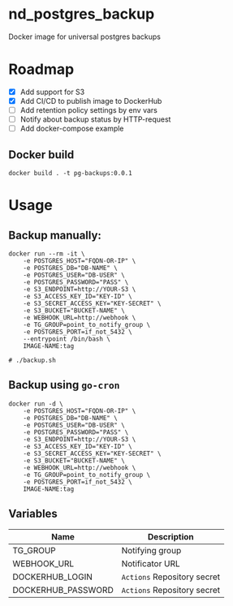 # nd_postgres_backup
Docker image for universal postgres backups

# Roadmap
- [X] Add support for S3
- [X] Add CI/CD to publish image to DockerHub
- [ ] Add retention policy settings by env vars
- [ ] Notify about backup status by HTTP-request
- [ ] Add docker-compose example

## Docker build
```
docker build . -t pg-backups:0.0.1
```

# Usage
## Backup manually:
```
docker run --rm -it \
    -e POSTGRES_HOST="FQDN-OR-IP" \
    -e POSTGRES_DB="DB-NAME" \
    -e POSTGRES_USER="DB-USER" \
    -e POSTGRES_PASSWORD="PASS" \
    -e S3_ENDPOINT=http://YOUR-S3 \
    -e S3_ACCESS_KEY_ID="KEY-ID" \
    -e S3_SECRET_ACCESS_KEY="KEY-SECRET" \
    -e S3_BUCKET="BUCKET-NAME" \
    -e WEBHOOK_URL=http://webhook \
    -e TG_GROUP=point_to_notify_group \
    -e POSTGRES_PORT=if_not_5432 \
    --entrypoint /bin/bash \
    IMAGE-NAME:tag
```
```
# ./backup.sh
```

## Backup using `go-cron`
```
docker run -d \
    -e POSTGRES_HOST="FQDN-OR-IP" \
    -e POSTGRES_DB="DB-NAME" \
    -e POSTGRES_USER="DB-USER" \
    -e POSTGRES_PASSWORD="PASS" \
    -e S3_ENDPOINT=http://YOUR-S3 \
    -e S3_ACCESS_KEY_ID="KEY-ID" \
    -e S3_SECRET_ACCESS_KEY="KEY-SECRET" \
    -e S3_BUCKET="BUCKET-NAME" \
    -e WEBHOOK_URL=http://webhook \
    -e TG_GROUP=point_to_notify_group \
    -e POSTGRES_PORT=if_not_5432 \
    IMAGE-NAME:tag
```

## Variables

| Name              |  Description                  |
|-------------------|-------------------------------|
|TG_GROUP           | Notifying group               |
|WEBHOOK_URL        | Notificator URL               |
|DOCKERHUB_LOGIN    | `Actions` Repository secret   |
|DOCKERHUB_PASSWORD | `Actions` Repository secret   |
